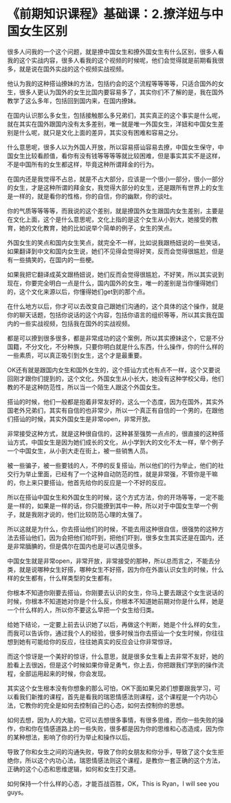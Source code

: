 # 《前期知识课程》基础课：2.撩洋妞与中国女生区别

很多人问我的一个这个问题，就是撩中国女生和撩外国女生有什么区别，很多人看我的这个实战内容，很多人看我的这个视频的时候呢，他们会觉得就是前期看我很多，就是说在国外实战的这个视频实战视频。

他认为我的这种搭讪撩妹的方法，包括约会的这个流程等等等等，只适合国外的女生，很多人更认为国外的女生比国内要容易多了，其实你们不了解的是，我在国外教学了这么多年，包括回到国内来，在国内撩妹。

在国内认识那么多女生，包括接触那么多兄弟们，其实真正的这个事实是什么呢，就在其实在国外跟国内没有太多差别，唯一就是唯一外国女生，洋妞和中国女生差别是什么呢，就只是文化上面的差异，其实没有困难和容易之分。

什么意思呢，很多人以为外国人开放，所以容易搭讪容易去撩，中国女生保守，中国女生比较看颜值，看你有没有钱等等等等就比较困难，但是事实其实不是这样，不是中国所有的女生都这样，毕竟这种所谓拜金的行为。

在国内还是我觉得不占总，就是不占大部分，应该是一个很小一部分，很小一部分的女生，才是这种所谓的拜金女，我觉得大部分的女生，还是跟所有世界上的女生是一样的，就是看你的性格，你的自信，你的幽默，你的谈吐。

你的气质等等等等，而我说的这个差别，就是撩国外女生跟国内女生差别，主要是在文化上面，这个是什么意思呢，文化上指的是这个女生从小到大，她接受的教育，她的文化教育，她的比如说举个简单的例子，女生的笑点。

外国女生的笑点和国内女生笑点，就完全不一样，比如说我跟杨妞说的一些笑话，如果翻译到中文和国内女生说，她们不见得会觉得好笑，反而会觉得很尴尬，但是有一些搞笑的，在国内的一些梗。

如果我把它翻译成英文跟杨妞说，她们反而会觉得很尴尬，不好笑，所以其实说到现在，你要完全明白一点是什么，国内国外的女生，唯一的差别是当你懂得她们的，这个文化来源以后，你懂得她们get到的那个点。

在什么地方以后，你才可以去改变自己跟她们沟通的，这个具体的这个操作，就是你的聊天话题，包括你说话的这个内容，包括你语言的组织等等，所以其实我在国内的一些实战视频，包括我在国外的实战视频。

都是可以撩到很多很多，都是非常成功的这个案例，所以其实撩妹这个，它是不分国籍，不分文化，不分种族，只要你明白就是什么东西，什么操作，你的什么样的一些素质，可以真正吸引到女生，这个才是最重要。

OK还有就是跟国内女生和国外女生的，这个搭讪方式也有点不一样，这个又要说回刚才跟你们提到的，这个文化，外国女生从小长大，她没有这种学校父母，他们教的不是这种防范性，所以当一个陌生人跟这个外国女生。

搭讪的时候，他们一般都是抱着非常友好的，这么一个态度，因为在国外，其实外国老外兄弟们，其实有自信的也非常少，所以一个真正有自信的一个男的，在跟他们搭讪的时候，其实外国女生是非常open，非常开放。

非常接受这种方式，就是这种很自信的，这种甚至强势一点点的，很直接的这种搭讪方式，中国女生是因为她们成长的文化，从小学到大的文化不太一样，举个例子一个中国女生，从小到大走在街上，被一些销售人员。

被一些骗子，被一些要钱的人，不停的反复搭讪，所以他们的行为举止，他们的社交行为举止里面，已经有了一个这种自动防范的性，就是非常强，不管你是干嘛的，你上来只要搭讪，他首先给你的反应是一个不好的反应。

所以在搭讪中国女生和外国女生的时候，这个方式方法，你的开场等等，一定不能是一样的，如果是一样的话，你只能撩到其中一种，所以对于中国女生举一个例子，就是我刚才说的，他们比较防范心理的太强了。

所以这就是为什么，你去搭讪他们的时候，不能去用这种很自信，很强势的这种方法去搭讪他们，因为会把他们给吓到，把他们吓到，很多女生其实还是在国内，还是非常腼腆的，但是偶尔在国内也是可以遇见很多。

中国女生就是非常open，非常开放，非常接受的那种，所以总而言之，不能去分类，就是说哪种女生好搭，哪种女生不好搭，因为你在外面认识女生的时候，什么样的女生都有，什么样类型的女生都有。

你根本不知道你刚要去搭讪，你刚要去认识的女生，你马上要去跟这个女生说话的时候，你根本不知道她对你是个什么反，你根本不知道她前期对你是什么样，她是一个什么样的人，所以你不要这么早把一个女生给归类。

给她下结论，一定要上前去认识她了以后，再做这个判断，她是个什么样的女生，而我可以告诉你，通过我个人的经验，很多时候当你去搭讪一个女生时候，你往往想到她有可能给你的反应，往往她真实的反应会让你非常惊讶。

而这个惊讶是一个美好的惊讶，什么意思，就是很多女生看上去非常不友好，她的脸看上去很凶，但是这个时候如果你骨足勇气，你上去，你把跟我们学到的操作流程，全部运用起来的时候，你会发现。

其实这个女生根本没有你想象的那么可怕，OK下面如果兄弟们想要跟我学习，可以看我们新推的课程，首先是看我的瑞恩情感法则课程，这个课程是一个内功心法，它教你的完全是如何去控制自己的心态，如何去控制你的思想。

如何去想，因为人的大脑，它可以去想很多事情，有很多思维，而你一些失败的操作，你和你在情感道路上的一些失败，很多都是因为你的思维和心态造成，因为你的某种想法，影响了你的行为举止和操作以后。

导致了你和女生之间的沟通失败，导致了你的女朋友和你分手，导致了这个女生拒绝你，所以这个内功心法，瑞恩情感法则这个课程，是教你一套正确的这个方法，正确的这个心态和思维逻辑，如何和女生打交道。

如何保持一个什么样的心态，才能百战百胜，OK，This is Ryan，I will see you guys。

